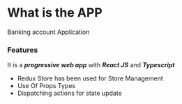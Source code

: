 # What is the APP

Banking account Application

### Features

It is a **_progressive web app_** with **_React JS_** and **_Typescript_**

- Redux Store has been used for Store Management
- Use Of Props Types
- Dispatching actions for state update

